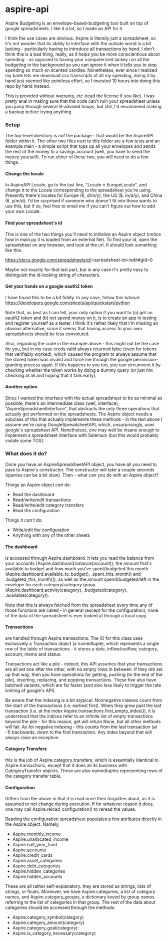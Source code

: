 # aspire-api

Aspire Budgeting is an envelope-based-budgeting tool built on top of google spreadsheets. I like it a lot, so I made an API for it.

I think the use cases are obvious. Aspire *is* literally just a spreadsheet, so it's not wonder that its ability to interface with the outside world is a bit lacking - particularly having to introduce all transactions by hand. I don't think this is a bad thing, really, as it helps you be more conscientious about spending - as opposed to having your computerized lackey run all the budgeting in the background so you can ignore it when it tells you to stop spending so much on scented candles. Nonetheless, ever since I realized my bank lets me download csv transcripts of all my spending, doing it by hand just seemed like pointless effort, so I invested 10 hours into doing this repo by hand instead.

This is provided without warranty, etc (read the license if you like). I was pretty anal in making sure that the code can't ruin your spreadsheet unless you jump through several ill-advised hoops, but still, I'd recommend making a backup before trying anything.

### Setup
The top-level directory is *not* the package - that would be the AspireAPI folder within it. The other two files next to this folder are a few tests and an example main - a simple script that tops up all your envelopes and sends the rest of the money to a savings account (well, you have to send the money yourself). To run either of these two, you will need to do a few things.

#### Change the locale

In AspireAPI.Locale, go to the last line, "Locale = EuropeLocale", and change it to the Locale corresponding to the spreadsheet you're using. Presently there's locales for Europe (€, d/m/y), the US ($, m/d/y), and China (¥, y/m/d). I'd be surprised if someone who doesn't fit into those wants to use this, but if so, feel free to email me if you can't figure out how to add your own Locale.

#### Find your spreadsheet's id

This is one of the two things you'll need to initialize an Aspire object (notice how in main.py it is loaded from an external file). To find your id, open the spreadsheet on any browser, and look at the url. It should look something like this:

https://docs.google.com/spreadsheets/d/<spreadsheet-id\>/edit#gid=0

Maybe not exactly for that last part, but in any case it's pretty easy to distinguish the id-looking string of characters.
  
#### Get your hands on a google oauth2 token
  
I have found this to be a bit fiddly. In any case, follow this tutorial: https://developers.google.com/sheets/api/quickstart/python
  
Note that, as best as I can tell, your only option if you want to (a) get an oauth2 token and (b) not spend money on it, is to create an app in testing and register yourself as a tester. I think it's rather likely that I'm missing an obvious alternative, since it seems that having access to your own spreadsheets should be less convoluted.

Also, regarding the code in the example above - this might not be the case for you, but in my case creds.valid always returned false (even for tokens that verifiably worked), which caused the program to always assume that the stored token was invalid and force me through the google permission-granting process again. If this happens to you too, you can circumvent it by checking whether the token works by doing a dummy query (or just not checking at all and hoping that it fails early).
  
#### Another option

Since I wanted the interface with the actual spreadsheet to be as minimal as possible, there's an intermediate class (well, interface), "AspireSpreadsheetInterface", that abstracts the only three operations that actually get performed on the spreadsheets. The Aspire object needs a subclass of this that actually implements these methods - in the text above I assume we're using GoogleSpreadsheetAPI, which, unsurprisingly, uses google's spreadsheet API. Nonetheless, one may well be insane enough to implement a spreadsheet interface with Selenium (but this would probably violate some TOS).
  
### What does it do?
  
Once you have an AspireSpreadsheetAPI object, you have all you need to pass to Aspire's constructor. The constructor will take a couple seconds (queries can be a bit slow). Then - what can you do with an Aspire object?
  
Things an Aspire object *can* do:
- Read the dashboard
- Read/write/edit transactions
- Read/write/edit category transfers
- Read the configuration
  
Things it *can't* do:
- Write/edit the configuration
- Anything with any of the other sheets

#### The dashboard

is accessed through Aspire.dashboard. It lets you read the balance from your accounts (Aspire.dashboard.balance(account)), the amount that's available to budget and how much you've spent/budgeted this month (Aspire.dashboard.available_to_budget(), .spent_this_month() and .budgeted_this_month()), as well as the amount spend/budgeted/left in the envelope for each category/category group (Aspire.dashboard.activity(category), .budgeted(category), .available(category)).
  
Note that this is always fetched from the spreadsheet every time any of those functions are called - in general (except for the configuration), none of the data of the spreadsheet is ever looked at through a local copy.
  
#### Transactions
  
are handled through Aspire.transactions. The IO for this class uses exclusively a Transaction object (a namedtuple), which represents a single row of the table of transactions - it stores a date, inflow/outflow, category, account, memo and status. 
  
Transactions act like a pile - indeed, this API assumes that your transactions are all set one after the other, with no empty rows in between. If they *are* set up that way, then you have operations for getting, pushing (to the end of the pile), inserting, replacing, and popping transactions. These five also have batched variants, which are far faster (and also less likely to trigger the rate limiting of google's API). 
  
Be aware that the indexing is a bit atypical. Nonnegative indexes count from the start of the transactions (i.e. earliest first). When they grow past the last transaction (i.e. at the index Aspire.transactions.first_empty_index()), it is understood that the indices refer to an infinite list of empty transactions beyond the pile - for this reason, get will return None, but all other methods will fail. As for negative indexing - this counts from the last transaction (at -1) backwards, down to the first transaction. Any index beyond that will always raise an exception.
  
#### Category Transfers
  
this is the job of Aspire.category_transfers, which is essentially identical to Aspire.transactions, except that it does all its business with CategoryTransfer objects. These are also namedtuples representing rows of the category transfer table.
  
#### Configuration
  
Differs from the above in that it is read once then forgotten about, as it is assumed to not change during execution. If for whatever reason it does, one may call Aspire.reload_configuration() to reread the values.
  
Reading the configuration spreadsheet populates a few attributes directly in the Aspire object. Namely,
  
- Aspire.monthly_income
- Aspire.unallocated_income
- Aspire.half_year_fund
- Aspire.accounts
- Aspire.credit_cards
- Aspire.asset_categories
- Aspire.debt_categories
- Aspire.hidden_categories
- Aspire.hidden_accounts
  
These are all rather self-explanatory. they are stored as strings, lists of strings, or floats. Moreover, we have Aspire.categories, a list of category names, and Aspire.category_groups, a dictionary keyed by group names referring to the list of categories in that group. The rest of the data about categories should be accessed through the methods:

- Aspire.category_symbol(category)
- Aspire.category_amount(category)
- Aspire.category_goal(category):
- Aspire.is_category_necessary(category)
  
  
